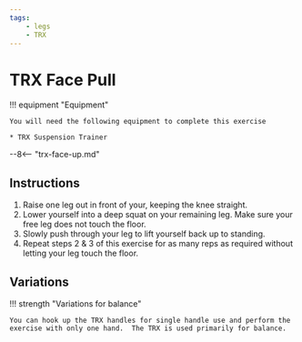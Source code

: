 ```yaml
---
tags:
    - legs
    - TRX
---
```


# TRX Face Pull

!!! equipment "Equipment"

    You will need the following equipment to complete this exercise
    
    * TRX Suspension Trainer

--8<-- "trx-face-up.md"

## Instructions

1. Raise one leg out in front of your, keeping the knee straight.
2. Lower yourself into a deep squat on your remaining leg.  Make sure your free leg does not touch the floor.
3. Slowly push through your leg to lift yourself back up to standing.
4. Repeat steps 2 & 3 of this exercise for as many reps as required without letting your leg touch the floor.

## Variations

!!! strength "Variations for balance"

    You can hook up the TRX handles for single handle use and perform the exercise with only one hand.  The TRX is used primarily for balance.